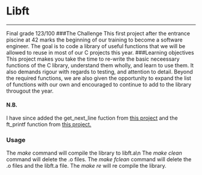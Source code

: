 # **Libft**
_________________________________
Final grade 123/100
###The Challenge 
This first project after the entrance piscine at 42 marks the beginning of our training to become a software engineer. The goal is to code a library of useful functions that we will be allowed to reuse in most of our C
projects this year. 
###Learning objectives 
This project makes you take the time to re-write the basic neceessary functions of the C library, understand them wholly, and learn to use them. 
It also demands rigour with regards to testing, and attention to detail. Beyond the required functions, we are also given the opportunity to expand the list of functions
with our own and encouraged to continue to add to the library througout the year.

#### N.B.
I have since added the get_next_line fuction from [this project](https://github.com/finolacahill/get_next_line) and the ft_printf function from [this project.](https://github.com/finolacahill/printf)
### Usage
The *make* command will compile the library to libft.a\n
The *make clean* command will delete the .o files. 
The *make fclean* command will delete the .o files and the libft.a file. 
The *make re* will re compile the library. 
